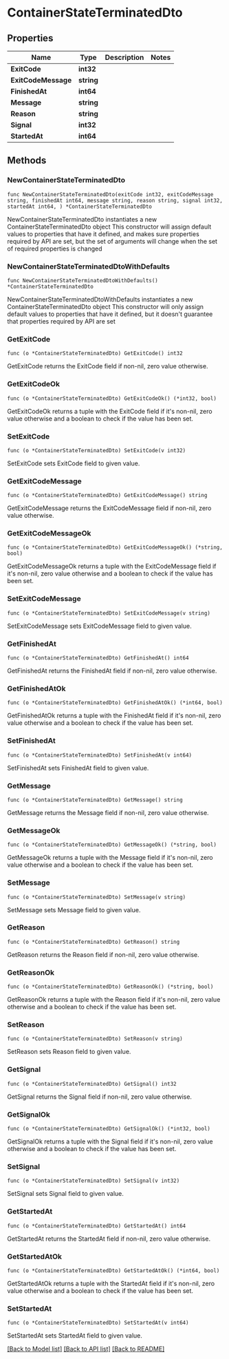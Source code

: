 # ContainerStateTerminatedDto

## Properties

Name | Type | Description | Notes
------------ | ------------- | ------------- | -------------
**ExitCode** | **int32** |  | 
**ExitCodeMessage** | **string** |  | 
**FinishedAt** | **int64** |  | 
**Message** | **string** |  | 
**Reason** | **string** |  | 
**Signal** | **int32** |  | 
**StartedAt** | **int64** |  | 

## Methods

### NewContainerStateTerminatedDto

`func NewContainerStateTerminatedDto(exitCode int32, exitCodeMessage string, finishedAt int64, message string, reason string, signal int32, startedAt int64, ) *ContainerStateTerminatedDto`

NewContainerStateTerminatedDto instantiates a new ContainerStateTerminatedDto object
This constructor will assign default values to properties that have it defined,
and makes sure properties required by API are set, but the set of arguments
will change when the set of required properties is changed

### NewContainerStateTerminatedDtoWithDefaults

`func NewContainerStateTerminatedDtoWithDefaults() *ContainerStateTerminatedDto`

NewContainerStateTerminatedDtoWithDefaults instantiates a new ContainerStateTerminatedDto object
This constructor will only assign default values to properties that have it defined,
but it doesn't guarantee that properties required by API are set

### GetExitCode

`func (o *ContainerStateTerminatedDto) GetExitCode() int32`

GetExitCode returns the ExitCode field if non-nil, zero value otherwise.

### GetExitCodeOk

`func (o *ContainerStateTerminatedDto) GetExitCodeOk() (*int32, bool)`

GetExitCodeOk returns a tuple with the ExitCode field if it's non-nil, zero value otherwise
and a boolean to check if the value has been set.

### SetExitCode

`func (o *ContainerStateTerminatedDto) SetExitCode(v int32)`

SetExitCode sets ExitCode field to given value.


### GetExitCodeMessage

`func (o *ContainerStateTerminatedDto) GetExitCodeMessage() string`

GetExitCodeMessage returns the ExitCodeMessage field if non-nil, zero value otherwise.

### GetExitCodeMessageOk

`func (o *ContainerStateTerminatedDto) GetExitCodeMessageOk() (*string, bool)`

GetExitCodeMessageOk returns a tuple with the ExitCodeMessage field if it's non-nil, zero value otherwise
and a boolean to check if the value has been set.

### SetExitCodeMessage

`func (o *ContainerStateTerminatedDto) SetExitCodeMessage(v string)`

SetExitCodeMessage sets ExitCodeMessage field to given value.


### GetFinishedAt

`func (o *ContainerStateTerminatedDto) GetFinishedAt() int64`

GetFinishedAt returns the FinishedAt field if non-nil, zero value otherwise.

### GetFinishedAtOk

`func (o *ContainerStateTerminatedDto) GetFinishedAtOk() (*int64, bool)`

GetFinishedAtOk returns a tuple with the FinishedAt field if it's non-nil, zero value otherwise
and a boolean to check if the value has been set.

### SetFinishedAt

`func (o *ContainerStateTerminatedDto) SetFinishedAt(v int64)`

SetFinishedAt sets FinishedAt field to given value.


### GetMessage

`func (o *ContainerStateTerminatedDto) GetMessage() string`

GetMessage returns the Message field if non-nil, zero value otherwise.

### GetMessageOk

`func (o *ContainerStateTerminatedDto) GetMessageOk() (*string, bool)`

GetMessageOk returns a tuple with the Message field if it's non-nil, zero value otherwise
and a boolean to check if the value has been set.

### SetMessage

`func (o *ContainerStateTerminatedDto) SetMessage(v string)`

SetMessage sets Message field to given value.


### GetReason

`func (o *ContainerStateTerminatedDto) GetReason() string`

GetReason returns the Reason field if non-nil, zero value otherwise.

### GetReasonOk

`func (o *ContainerStateTerminatedDto) GetReasonOk() (*string, bool)`

GetReasonOk returns a tuple with the Reason field if it's non-nil, zero value otherwise
and a boolean to check if the value has been set.

### SetReason

`func (o *ContainerStateTerminatedDto) SetReason(v string)`

SetReason sets Reason field to given value.


### GetSignal

`func (o *ContainerStateTerminatedDto) GetSignal() int32`

GetSignal returns the Signal field if non-nil, zero value otherwise.

### GetSignalOk

`func (o *ContainerStateTerminatedDto) GetSignalOk() (*int32, bool)`

GetSignalOk returns a tuple with the Signal field if it's non-nil, zero value otherwise
and a boolean to check if the value has been set.

### SetSignal

`func (o *ContainerStateTerminatedDto) SetSignal(v int32)`

SetSignal sets Signal field to given value.


### GetStartedAt

`func (o *ContainerStateTerminatedDto) GetStartedAt() int64`

GetStartedAt returns the StartedAt field if non-nil, zero value otherwise.

### GetStartedAtOk

`func (o *ContainerStateTerminatedDto) GetStartedAtOk() (*int64, bool)`

GetStartedAtOk returns a tuple with the StartedAt field if it's non-nil, zero value otherwise
and a boolean to check if the value has been set.

### SetStartedAt

`func (o *ContainerStateTerminatedDto) SetStartedAt(v int64)`

SetStartedAt sets StartedAt field to given value.



[[Back to Model list]](../README.md#documentation-for-models) [[Back to API list]](../README.md#documentation-for-api-endpoints) [[Back to README]](../README.md)



